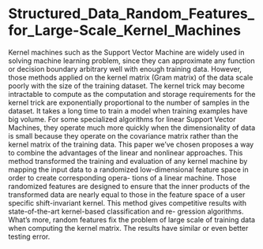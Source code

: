 # Structured_Data_Random_Features_for_Large-Scale_Kernel_Machines
Kernel machines such as the Support Vector Machine are widely used in solving machine learning problem, since they can approximate any function or decision boundary arbitrary well with enough training data. However, those methods applied on the kernel matrix (Gram matrix) of the data scale poorly with the size of the training dataset. The kernel trick may become intractable to compute as the computation and storage requirements for the kernel trick are exponentially proportional to the number of samples in the dataset. It takes a long time to train a model when training examples have big volume. For some specialized algorithms for linear Support Vector Machines, they operate much more quickly when the dimensionality of data is small because they operate on the covariance matrix rather than the kernel matrix of the training data. This paper we’ve chosen proposes a way to combine the advantages of the linear and nonlinear approaches. This method transformed the training and evaluation of any kernel machine by mapping the input data to a randomized low-dimensional feature space in order to create corresponding opera- tions of a linear machine. Those randomized features are designed to ensure that the inner products of the transformed data are nearly equal to those in the feature space of a user specific shift-invariant kernel. This method gives competitive results with state-of-the-art kernel-based classification and re- gression algorithms. What’s more, random features fix the problem of large scale of training data when computing the kernel matrix. The results have similar or even better testing error.

